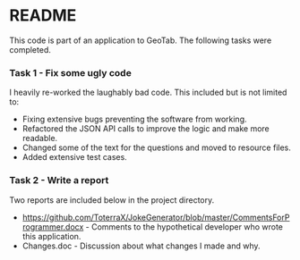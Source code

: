 # README #

This code is part of an application to GeoTab. The following tasks were completed.

### Task 1 - Fix some ugly code ###

I heavily re-worked the laughably bad code. This included but is not limited to:
* Fixing extensive bugs preventing the software from working.
* Refactored the JSON API calls to improve the logic and make more readable.
* Changed some of the text for the questions and moved to resource files.
* Added extensive test cases.

### Task 2 - Write a report ###

Two reports are included below in the project directory.
* https://github.com/ToterraX/JokeGenerator/blob/master/CommentsForProgrammer.docx - Comments to the hypothetical developer who wrote this application.
* Changes.doc - Discussion about what changes I made and why.

